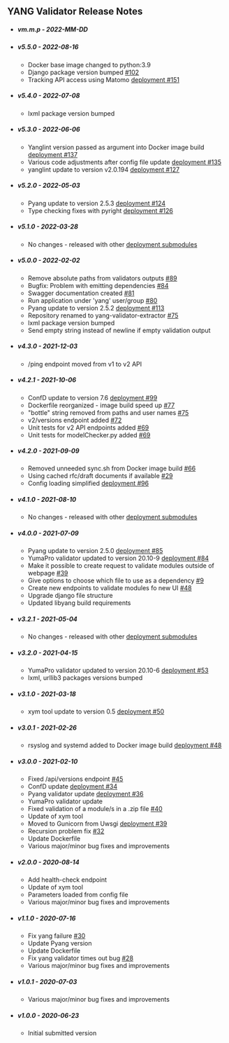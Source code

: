 ## YANG Validator Release Notes

* ##### vm.m.p - 2022-MM-DD

* ##### v5.5.0 - 2022-08-16

  * Docker base image changed to python:3.9
  * Django package version bumped [#102](https://github.com/YangCatalog/yang-validator-extractor/issues/102)
  * Tracking API access using Matomo [deployment #151](https://github.com/YangCatalog/deployment/issues/151)

* ##### v5.4.0 - 2022-07-08

  * lxml package version bumped

* ##### v5.3.0 - 2022-06-06

  * Yanglint version passed as argument into Docker image build [deployment #137](https://github.com/YangCatalog/deployment/issues/137)
  * Various code adjustments after config file update [deployment #135](https://github.com/YangCatalog/deployment/issues/135)
  * yanglint update to version v2.0.194 [deployment #127](https://github.com/YangCatalog/deployment/issues/127)

* ##### v5.2.0 - 2022-05-03

  * Pyang update to version 2.5.3 [deployment #124](https://github.com/YangCatalog/deployment/issues/124)
  * Type checking fixes with pyright [deployment #126](https://github.com/YangCatalog/deployment/issues/126)

* ##### v5.1.0 - 2022-03-28

  * No changes - released with other [deployment submodules](https://github.com/YangCatalog/deployment)

* ##### v5.0.0 - 2022-02-02
  
  * Remove absolute paths from validators outputs [#89](https://github.com/YangCatalog/yang-validator-extractor/issues/89)
  * Bugfix: Problem with emitting dependencies [#84](https://github.com/YangCatalog/yang-validator-extractor/issues/84)
  * Swagger documentation created [#81](https://github.com/YangCatalog/yang-validator-extractor/issues/81)
  * Run application under 'yang' user/group [#80](https://github.com/YangCatalog/yang-validator-extractor/issues/80)
  * Pyang update to version 2.5.2 [deployment #113](https://github.com/YangCatalog/deployment/issues/113)
  * Repository renamed to yang-validator-extractor [#75](https://github.com/YangCatalog/yang-validator-extractor/issues/75)
  * lxml package version bumped
  * Send empty string instead of newline if empty validation output

* ##### v4.3.0 - 2021-12-03

  * /ping endpoint moved from v1 to v2 API

* ##### v4.2.1 - 2021-10-06

  * ConfD update to version 7.6 [deployment #99](https://github.com/YangCatalog/deployment/issues/99)
  * Dockerfile reorganized - image build speed up [#77](https://github.com/YangCatalog/bottle-yang-extractor-validator/issues/77)
  * "bottle" string removed from paths and user names [#75](https://github.com/YangCatalog/bottle-yang-extractor-validator/issues/75)
  * v2/versions endpoint added [#72](https://github.com/YangCatalog/bottle-yang-extractor-validator/issues/72)
  * Unit tests for v2 API endpoints added [#69](https://github.com/YangCatalog/bottle-yang-extractor-validator/issues/69)
  * Unit tests for modelChecker.py added [#69](https://github.com/YangCatalog/bottle-yang-extractor-validator/issues/69)

* ##### v4.2.0 - 2021-09-09

  * Removed unneeded sync.sh from Docker image build [#66](https://github.com/YangCatalog/bottle-yang-extractor-validator/issues/66)
  * Using cached rfc/draft documents if available [#29](https://github.com/YangCatalog/bottle-yang-extractor-validator/issues/29)
  * Config loading simplified [deployment #96](https://github.com/YangCatalog/deployment/issues/96)

* ##### v4.1.0 - 2021-08-10

  * No changes - released with other [deployment submodules](https://github.com/YangCatalog/deployment)

* ##### v4.0.0 - 2021-07-09

  * Pyang update to version 2.5.0 [deployment #85](https://github.com/YangCatalog/deployment/issues/85)
  * YumaPro validator updated to version 20.10-9 [deployment #84](https://github.com/YangCatalog/deployment/issues/84)
  * Make it possible to create request to validate modules outside of webpage [#39](https://github.com/YangCatalog/bottle-yang-extractor-validator/issues/39)
  * Give options to choose which file to use as a dependency [#9](https://github.com/YangCatalog/bottle-yang-extractor-validator/issues/9)
  * Create new endpoints to validate modules fo new UI [#48](https://github.com/YangCatalog/bottle-yang-extractor-validator/issues/48)
  * Upgrade django file structure
  * Updated libyang build requirements

* ##### v3.2.1 - 2021-05-04

  * No changes - released with other [deployment submodules](https://github.com/YangCatalog/deployment)

* ##### v3.2.0 - 2021-04-15

  * YumaPro validator updated to version 20.10-6 [deployment #53](https://github.com/YangCatalog/deployment/issues/53)
  * lxml, urllib3 packages versions bumped

* ##### v3.1.0 - 2021-03-18

  * xym tool update to version 0.5 [deployment #50](https://github.com/YangCatalog/deployment/issues/50)

* ##### v3.0.1 - 2021-02-26

  * rsyslog and systemd added to Docker image build [deployment #48](https://github.com/YangCatalog/deployment/issues/48)

* ##### v3.0.0 - 2021-02-10

  * Fixed /api/versions endpoint [#45](https://github.com/YangCatalog/bottle-yang-extractor-validator/issues/45)
  * ConfD update [deployment #34](https://github.com/YangCatalog/deployment/issues/34)
  * Pyang validator update [deployment #36](https://github.com/YangCatalog/deployment/issues/36)
  * YumaPro validator update
  * Fixed validation of a module/s in a .zip file [#40](https://github.com/YangCatalog/bottle-yang-extractor-validator/issues/40)
  * Update of xym tool
  * Moved to Gunicorn from Uwsgi [deployment #39](https://github.com/YangCatalog/deployment/issues/39)
  * Recursion problem fix [#32](https://github.com/YangCatalog/bottle-yang-extractor-validator/issues/32)
  * Update Dockerfile
  * Various major/minor bug fixes and improvements

* ##### v2.0.0 - 2020-08-14

  * Add health-check endpoint
  * Update of xym tool
  * Parameters loaded from config file
  * Various major/minor bug fixes and improvements

* ##### v1.1.0 - 2020-07-16

  * Fix yang failure [#30](https://github.com/YangCatalog/bottle-yang-extractor-validator/issues/30)
  * Update Pyang version
  * Update Dockerfile
  * Fix yang validator times out bug [#28](https://github.com/YangCatalog/bottle-yang-extractor-validator/issues/28)
  * Various major/minor bug fixes and improvements

* ##### v1.0.1 - 2020-07-03

  * Various major/minor bug fixes and improvements

* ##### v1.0.0 - 2020-06-23

  * Initial submitted version
